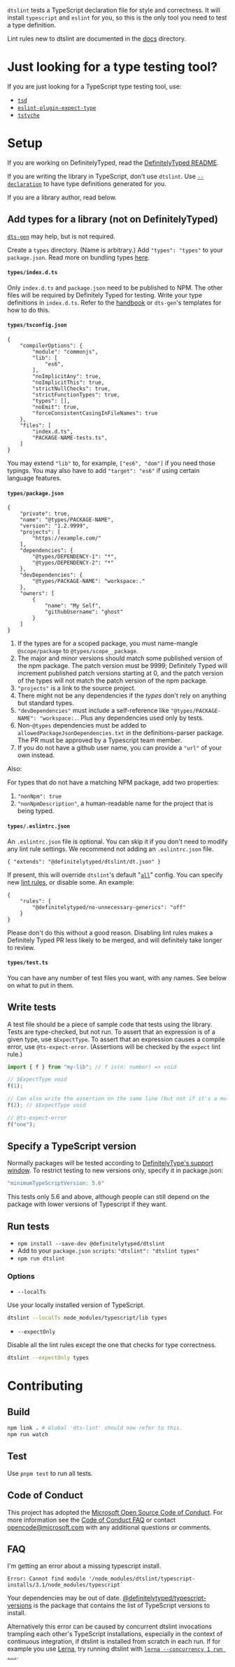 `dtslint` tests a TypeScript declaration file for style and correctness.
It will install `typescript` and `eslint` for you, so this is the only tool you need to test a type definition.

Lint rules new to dtslint are documented in the [docs](docs) directory.

# Just looking for a type testing tool?

If you are just looking for a TypeScript type testing tool, use:

- [`tsd`](https://github.com/tsdjs/tsd)
- [`eslint-plugin-expect-type`](https://github.com/JoshuaKGoldberg/eslint-plugin-expect-type)
- [`tstyche`](https://github.com/tstyche/tstyche)


# Setup

If you are working on DefinitelyTyped, read the [DefinitelyTyped README](https://github.com/DefinitelyTyped/DefinitelyTyped#readme).

If you are writing the library in TypeScript, don't use `dtslint`.
Use [`--declaration`](http://www.typescriptlang.org/docs/handbook/compiler-options.html) to have type definitions generated for you.

If you are a library author, read below.


## Add types for a library (not on DefinitelyTyped)

[`dts-gen`](https://github.com/Microsoft/dts-gen#readme) may help, but is not required.

Create a `types` directory. (Name is arbitrary.)
Add `"types": "types"` to your `package.json`.
Read more on bundling types [here](http://www.typescriptlang.org/docs/handbook/declaration-files/publishing.html).


#### `types/index.d.ts`

Only `index.d.ts` and `package.json` need to be published to NPM. The other files will be required by Definitely Typed for testing.
Write your type definitions in `index.d.ts`.
Refer to the [handbook](http://www.typescriptlang.org/docs/handbook/declaration-files/introduction.html) or `dts-gen`'s templates for how to do this.


#### `types/tsconfig.json`

```json5
{
    "compilerOptions": {
        "module": "commonjs",
        "lib": [
            "es6",
        ],
        "noImplicitAny": true,
        "noImplicitThis": true,
        "strictNullChecks": true,
        "strictFunctionTypes": true,
        "types": [],
        "noEmit": true,
        "forceConsistentCasingInFileNames": true
    },
    "files": [
        "index.d.ts",
        "PACKAGE-NAME-tests.ts",
    ]
}
```

You may extend `"lib"` to, for example, `["es6", "dom"]` if you need those typings.
You may also have to add `"target": "es6"` if using certain language features.

#### `types/package.json`

```json5
{
    "private": true,
    "name": "@types/PACKAGE-NAME",
    "version": "1.2.9999",
    "projects": [
        "https://example.com/"
    ],
    "dependencies": {
        "@types/DEPENDENCY-1": "*",
        "@types/DEPENDENCY-2": "*"
    },
    "devDependencies": {
        "@types/PACKAGE-NAME": "workspace:."
    },
    "owners": [
        {
            "name": "My Self",
            "githubUsername": "ghost"
        }
    ]
}
```

1. If the types are for a scoped package, you must name-mangle `@scope/package` to `@types/scope__package`.
2. The major and minor versions should match some published version of the npm package. The patch version must be 9999; Definitely Typed will increment published patch versions starting at 0, and the patch version of the types will not match the patch version of the npm package.
3. `"projects"` is a link to the source project.
4. There might not be any dependencies if the *types* don't rely on anything but standard types.
5. `"devDependencies"` must include a self-reference like `"@types/PACKAGE-NAME": "workspace:.`. Plus any dependencies used only by tests.
6. Non-`@types` dependencies must be added to `allowedPackageJsonDependencies.txt` in the definitions-parser package. The PR must be approved by a Typescript team member.
7. If you do not have a github user name, you can provide a `"url"` of your own instead.

Also:

For types that do not have a matching NPM package, add two properties:

1. `"nonNpm": true`
2. `"nonNpmDescription"`, a human-readable name for the project that is being typed.

#### `types/.eslintrc.json`

An `.eslintrc.json` file is optional.
You can skip it if you don't need to modify any lint rule settings.
We recommend not adding an `.eslintrc.json` file.

```json5
{ "extends": "@definitelytyped/dtslint/dt.json" }
```

If present, this will override `dtslint`'s default "[`all`](https://github.com/microsoft/DefinitelyTyped-tools/blob/main/packages/eslint-plugin/src/configs/all.ts)" config.
You can specify new [lint rules](https://eslint.org/docs/latest/rules/), or disable some. An example:

```json5
{
    "rules": {
        "@definitelytyped/no-unnecessary-generics": "off"
    }
}
```

Please don't do this without a good reason.
Disabling lint rules makes a Definitely Typed PR less likely to be merged, and will definitely take longer to review.


#### `types/test.ts`

You can have any number of test files you want, with any names. See below on what to put in them.

## Write tests

A test file should be a piece of sample code that tests using the library. Tests are type-checked, but not run.
To assert that an expression is of a given type, use `$ExpectType`.
To assert that an expression causes a compile error, use `@ts-expect-error`.
(Assertions will be checked by the `expect` lint rule.)

```ts
import { f } from "my-lib"; // f is(n: number) => void

// $ExpectType void
f(1);

// Can also write the assertion on the same line (but not if it's a multiline function call).
f(2); // $ExpectType void

// @ts-expect-error
f("one");
```


## Specify a TypeScript version

Normally packages will be tested according to [DefinitelyType's support window](https://github.com/DefinitelyTyped/DefinitelyTyped#support-window).
To restrict testing to new versions only, specify it in package.json:

```ts
"minimumTypeScriptVersion: 5.6"
```

This tests only 5.6 and above, although people can still depend on the package with lower versions of Typescript if they want.

## Run tests

- `npm install --save-dev @definitelytyped/dtslint`
- Add to your `package.json` `scripts`: `"dtslint": "dtslint types"`
- `npm run dtslint`

### Options

- `--localTs`

Use your locally installed version of TypeScript.

```sh
dtslint --localTs node_modules/typescript/lib types
```
- `--expectOnly`

Disable all the lint rules except the one that checks for type correctness.

```sh
dtslint --expectOnly types
```

# Contributing

## Build

```sh
npm link . # Global 'dts-lint' should now refer to this.
npm run watch
```

## Test

Use `pnpm test` to run all tests.

## Code of Conduct

This project has adopted the [Microsoft Open Source Code of Conduct](https://opensource.microsoft.com/codeofconduct/). For more information see the [Code of Conduct FAQ](https://opensource.microsoft.com/codeofconduct/faq/) or contact [opencode@microsoft.com](mailto:opencode@microsoft.com) with any additional questions or comments.

## FAQ
I'm getting an error about a missing typescript install.
```
Error: Cannot find module '/node_modules/dtslint/typescript-installs/3.1/node_modules/typescript`
```
Your dependencies may be out of date.
[@definitelytyped/typescript-versions](https://github.com/microsoft/DefinitelyTyped-tools/tree/main/packages/typescript-versions) is the package that contains the list of TypeScript versions to install.

Alternatively this error can be caused by concurrent dtslint invocations trampling each other's TypeScript installations, especially in the context of continuous integration, if dtslint is installed from scratch in each run.
If for example you use [Lerna](https://github.com/lerna/lerna/tree/main/commands/run#readme), try running dtslint with [`lerna --concurrency 1 run ...`](https://github.com/lerna/lerna/tree/main/core/global-options#--concurrency).

